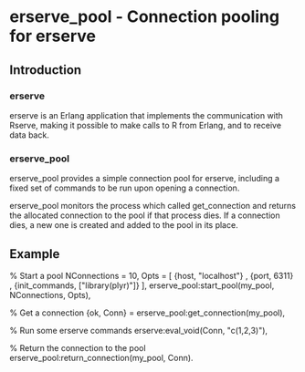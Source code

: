 # erserve_pool - Connection pooling for erserve

## Introduction

### erserve

erserve is an Erlang application that implements the communication
with Rserve, making it possible to make calls to R from Erlang, and to
receive data back.

### erserve_pool

erserve_pool provides a simple connection pool for erserve, including
a fixed set of commands to be run upon opening a connection.

erserve_pool monitors the process which called get_connection and
returns the allocated connection to the pool if that process dies. If
a connection dies, a new one is created and added to the pool in its
place.

## Example

% Start a pool
NConnections = 10,
Opts         = [ {host, "localhost"}
               , {port, 6311}
               , {init_commands, ["library(plyr)"]}
               ],
erserve_pool:start_pool(my_pool, NConnections, Opts),

% Get a connection
{ok, Conn} = erserve_pool:get_connection(my_pool),

% Run some erserve commands
erserve:eval_void(Conn, "c(1,2,3)"),

% Return the connection to the pool
erserve_pool:return_connection(my_pool, Conn).